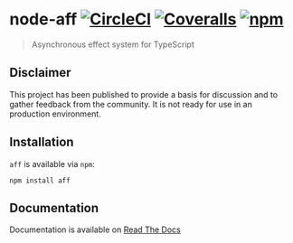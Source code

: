 # node-aff [![CircleCI](https://img.shields.io/circleci/project/srijs/node-aff/master.svg?maxAge=2592000&style=flat-square)](https://circleci.com/gh/srijs/node-aff) [![Coveralls](https://img.shields.io/coveralls/srijs/node-aff/master.svg?maxAge=2592000&style=flat-square)](https://coveralls.io/github/srijs/node-aff) [![npm](https://img.shields.io/npm/v/aff.svg?maxAge=2592000&style=flat-square)](https://www.npmjs.com/package/aff)

> Asynchronous effect system for TypeScript

## Disclaimer

This project has been published to provide a basis for discussion and to gather
feedback from the community. It is not ready for use in an production environment.

## Installation

`aff` is available via `npm`:

    npm install aff

## Documentation

Documentation is available on [Read The Docs](https://node-aff.readthedocs.io)
